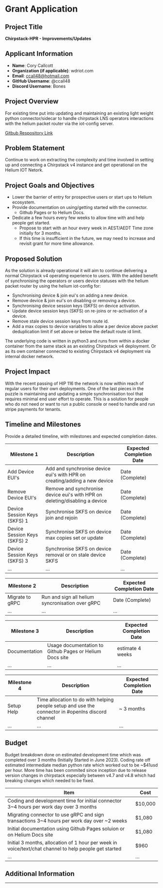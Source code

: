 # Grant Application

## Project Title
**Chirpstack-HPR - Improvements/Updates**

## Applicant Information
- **Name**: Cory Callcott
- **Organization (if applicable)**: wdriot.com
- **Email**: ccall48@hotmail.com
- **GitHub Username**: @ccall48
- **Discord Username**: Bones

## Project Overview
<!--Provide a brief summary of the project, its purpose, and its alignment with Helium IoT and grant program goals.-->
For existing time put into updating and maintaining an existing light weight python connector/sidecar to handle chirpstack LNS operators interactions with the helium packet router via the iot-config server.

[Gitbub Respository Link](https://github.com/ccall48/chirpstack-hpr)

## Problem Statement
<!--What problem does this project address? Why is it important?-->
Continue to work on extracting the complexity and time involved in setting up and connecting a Chirpstack v4 instance and get operational on the Helium IOT Netork.

## Project Goals and Objectives
<!--Outline the primary goals and objectives. What will the project achieve?-->
- Lower the barrier of entry for prospective users or start ups to Helium ecosystem.
- Provide documentation on using/getting started with the connector.
  - Github Pages or to Helium Docs.
- Dedicate a few hours every few weeks to allow time with and help people get started.
  - Propose to start with an hour every week in AEST/AEDT Time zone initially for 3 months.
  - If this time is insufficient in the future, we may need to increase and revisit grant for more time allowance.

## Proposed Solution
<!--Describe the solution your project will deliver, including technical approaches, tools, and methodologies.-->
As the solution is already operational it will aim to continue delivering a normal Chirpstack v4 operating experience to users. With the added
benefit of synchronising the operators or users device statuses with the helium packet router by using the helium iot-config for:
- Synchronising device & join eui's on adding a new device.
- Remove device & join eui's on disabling or removing a device.
- Synchronising device session keys (SKFS) on device activation.
- Update device session keys (SKFS) on re-joins or re-activation of a device.
- Remove stale device session keys from route id.
- Add a max copies to device variables to allow a per device above packet deduplication limit if set above or below the default route id limit.

The underlying code is written in python3 and runs from within a docker container from the same stack as an existing
Chirpstack v4 deployment. Or as its own container connected to existing Chirpstack v4 deployment via internal docker network.

## Project Impact
<!--Explain how this project will benefit the Helium IoT ecosystem or community.-->
With the recent passing of HIP 116 the network is now within reach of regular users for their own deployments. One of the last pieces
in the puzzle is maintaining and updating a simple synchronisation tool that requires minimal end user effort to operate. This is a solution
for people who do not need or want to run a public console or need to handle and run stripe payments for tenants.

## Timeline and Milestones
<!--
Provide a detailed timeline, with milestones and expected completion dates.

| Milestone | Description | Expected Completion Date |
| --------- | ----------- | ------------------------ |
| Milestone 1 | Description | Date |
| Milestone 2 | Description | Date |
| … | … | … |
-->
Provide a detailed timeline, with milestones and expected completion dates.

| Milestone 1 | Description | Expected Completion Date |
| --------- | ----------- | ------------------------ |
| Add Device EUI's | Add and synchronise device eui's with HPR on creating/adding a new device | Date (Complete) |
| Remove Device EUI's | Remove and synchronise device eui's with HPR on deleting/disabling a device | Date (Complete) |
| Device Session Keys (SKFS) 1 | Synchronise SKFS on device join and rejoin | Date (Complete) |
| Device Session Keys (SKFS) 2 | Synchronise SKFS on device max copies set or update | Date (Complete) |
| Device Session Keys (SKFS) 3 | Synchronise SKFS on device removal or on stale device SKFS | Date (Complete) |
| … | … | … |

| Milestone 2 | Description | Expected Completion Date |
| --------- | ----------- | ------------------------ |
| Migrate to gRPC | Run and sign all helium syncronisation over gRPC | Date (Complete) |
| … | … | … |

| Milestone 3 | Description | Expected Completion Date |
| --------- | ----------- | ------------------------ |
| Documentation | Usage documentation to Github Pages or Helium Docs site | estimate 4 weeks |
| … | … | … |

| Milestone 4 | Description | Expected Completion Date |
| --------- | ----------- | ------------------------ |
| Setup Help | Time allocation to do with helping people setup and use the connector in #openlns discord channel | ~ 3 months |
| … | … | … |

## Budget
<!--
Provide a budget breakdown. Include estimated costs for key components or resources.

| Item | Cost |
| ---- | ---- |
| Component 1 | $ |
| Component 2 | $ |
| … | … |
-->
Budget breakdown done on estimated development time which was completed over 3 months (Initially Started in June 2023).
Coding rate off estimated intermediate median python rate which worked out to be ~$41usd per hour. More time has been
commited since inception due to release version changes in chirpstack especially between v4.7 and v4.8 which had breaking 
changes which needed to be fixed.

| Item | Cost |
| ---- | ---- |
| Coding and development time for initial connector 3~4 hours per work day over 3 months | $10,000 |
| Migrating connector to use gRPC and sign transactions 3~4 hours per work day over ~2 weeks | $1,080 |
| Initial documentation using Github Pages soluion or on Helium Docs site | $1,080 |
| Initial 3 months, allocation of 1 hour per week in voice/text/chat channel to help people get started | $960 |
| … | … |

## Additional Information
<!--Any other relevant information (e.g., partnerships, prior work, resources needed).-->

---
